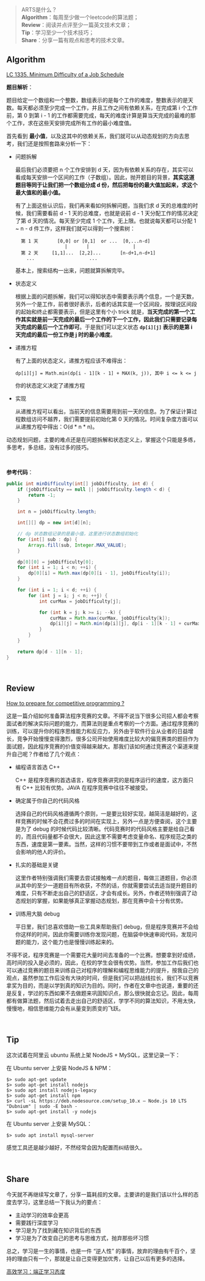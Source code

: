 > ARTS是什么？<br>
**Algorithm**：每周至少做一个leetcode的算法题；<br>
**Review**：阅读并点评至少一篇英文技术文章；<br>
**Tip**：学习至少一个技术技巧；<br>
**Share**：分享一篇有观点和思考的技术文章。

## Algorithm

[LC 1335. Minimum Difficulty of a Job Schedule](https://leetcode.com/problems/minimum-difficulty-of-a-job-schedule/)

**题目解析**：

题目给定一个数组和一个整数，数组表示的是每个工作的难度，整数表示的是天数。每天都必须至少完成一个工作，并且工作之间有依赖关系，在完成第 i 个工作前，第 0 到第 i - 1 的工作都需要完成，每天的难度计算是算当天完成的最难的那个工作，求在这些天安排完成所有工作的最小难度值。

首先看到 **最小值**，以及这其中的依赖关系，我们就可以从动态规划的方向去思考，我们还是按照套路来分析一下：
* 问题拆解

  最后我们必须要把 n 个工作安排到 d 天，因为有依赖关系的存在，其实可以看成每天安排一个区间的工作（子数组）。因此，抛开题目的背景，**其实这道题目等同于让我们把一个数组分成 d 份，然后把每份的最大值加起来，求这个最大值和的最小值。**
  
  有了上面这些认识后，我们再来看如何拆解问题，当我们求 d 天的总难度的时候，我们需要看前 d - 1 天的总难度，也就是说前 d - 1 天分配工作的情况决定了第 d 天的情况。每天至少完成 1 个工作，无上限。也就说每天都可以分配 1 ~ n - d 件工作，这样我们就可以得到一个搜索树：
  ```
    第 1 天       [0,0] or [0,1]  or ...  [0,...n-d]
                    |       |                | 
    第 2 天     [1,1]...  [2,2]...       [n-d+1,n-d+1]
      ...                    ... 
  ```
  基本上，搜索结构一出来，问题就算拆解完毕。

* 状态定义
  
  根据上面的问题拆解，我们可以得知状态中需要表示两个信息，一个是天数，另外一个是工作，前者很好表示，后者的话其实是一个区间段，按理说区间段的起始和终止都需要表示，但是这里有个小 trick 就是，**当天完成的第一个工作其实就是前一天完成的最后一个工作的下一个工作，因此我们只需要记录每天完成的最后一个工作即可**。于是我们可以定义状态 **`dp[i][j]` 表示的是第 i 天完成的最后一份工作是 j 时的最小难度**。

* 递推方程

  有了上面的状态定义，递推方程应该不难得出：
  
  ```
  dp[i][j] = Math.min(dp[i - 1][k - 1] + MAX(k, j)), 其中 i <= k <= j
  ```
  
  你的状态定义决定了递推方程

* 实现

  从递推方程可以看出，当前天的信息需要用到前一天的信息。为了保证计算过程数组访问不越界，我们需要提前初始化第 0 天的情况。时间复杂度方面可以从递推方程中得出：O(d * n * n)。
  
动态规划问题，主要的难点还是在问题拆解和状态定义上，掌握这个只能是多练，多思考，多总结，没有过多的技巧。

<br>

**参考代码**：

```java
public int minDifficulty(int[] jobDifficulty, int d) {
    if (jobDifficulty == null || jobDifficulty.length < d) {
        return -1;
    }

    int n = jobDifficulty.length;

    int[][] dp = new int[d][n];

    // dp 状态数组记录的是最小值，这里进行状态数组初始化
    for (int[] sub : dp) {
        Arrays.fill(sub, Integer.MAX_VALUE);
    }

    dp[0][0] = jobDifficulty[0];
    for (int i = 1; i < n; ++i) {
        dp[0][i] = Math.max(dp[0][i - 1], jobDifficulty[i]);
    }

    for (int i = 1; i < d; ++i) {
        for (int j = i; j < n; ++j) {
            int curMax = jobDifficulty[j];

            for (int k = j; k >= i; --k) {
                curMax = Math.max(curMax, jobDifficulty[k]);
                dp[i][j] = Math.min(dp[i][j], dp[i - 1][k - 1] + curMax);
            }
        }
    }

    return dp[d - 1][n - 1];
}
```

<br>

## Review

[How to prepare for competitive programming ?](https://medium.com/@andreimargeloiu/how-to-prepare-for-competitive-programming-396d557e0c12)

这是一篇介绍如何准备算法程序竞赛的文章。不得不说当下很多公司招人都会考察面试者的解决实际问题的能力，而算法则是重点考察的一个方面。通过程序竞赛的训练，可以提升你的程序思维能力和反应力，另外由于软件行业从业者的日益增长，竞争开始慢慢变得激烈，很多公司开始使用难度比较大的偏竞赛类的题目作为面试题，因此程序竞赛的价值变得越来越大。那我们该如何通过竞赛这个渠道来提升自己呢？作者给了几个观点：

* 编程语言首选 C++

  C++ 是程序竞赛的首选语言，程序竞赛讲究的是程序运行的速度，这方面只有 C++ 比较有优势。JAVA 在程序竞赛中往往不被接受。

* 确定属于你自己的代码风格

  选择自己的代码风格遵循两个原则，一是要比较好实现，越简洁是越好的，这样竞赛的时候不会花费过多的时间在实现上，另外一点是方便查阅，这个主要是为了 debug 的时候代码比较清晰。代码竞赛时的代码风格主要是给自己看的，而且代码量都不会很大，因此这里不需要考虑变量命名、程序规范之类的东西，速度是第一要素。当然，这样的习惯不要带到工作或者是面试中，不然会影响的他人的评价。

* 扎实的基础是关键

  这里作者特别强调我们需要去尝试接触难一点的题目，每做三道题目，你必须从其中的至少一道题目有所收获，不然的话，你就需要尝试去适当提升题目的难度，只有不断走出自己的舒适区，才会有成长。另外，作者还特别强调了动态规划的掌握，如果能够真正掌握动态规划，那在竞赛中会十分有优势。
  
* 训练用大脑 debug

  平日里，我们总喜欢借助一些工具来帮助我们 debug，但是程序竞赛并不会给你这样的时间，因此你需要训练你发现问题，在脑袋中快速审阅代码，发现问题的能力，这个能力也是慢慢训练起来的。
  
不得不说，程序竞赛是一个需要花大量时间去准备的一个比赛。想要拿到好成绩，高时间的投入是必须的，因此，在校的学生会很有优势。当然，参加工作后我们也可以通过竞赛的题目来训练自己对程序的理解和编程思维能力的提升，按我自己的观点，虽然参加工作后没有大块的时间，但是我们可以把战线拉长，我们不以竞赛拿奖为目的，而是以学到真的知识为目的。同时，作者在文章中也说道，重要的还是反复，学过的东西如果不去做题来巩固知识点，那么很快就会忘记。因此，每周都有做算法题，然后试着去走出自己的舒适区，学学不同的算法知识，不用太快，慢慢地，相信思维能力会有从量变到质变的飞跃。

<br>

## Tip

这次试着在阿里云 ubuntu 系统上架 NodeJS + MySQL，这里记录一下：

在 Ubuntu server 上安装 NodeJS & NPM：
```
$> sudo apt-get update
$> sudo apt-get install nodejs
$> sudo apt install nodejs-legacy
$> sudo apt-get install npm
$> curl -sL https://deb.nodesource.com/setup_10.x — Node.js 10 LTS "Dubnium" | sudo -E bash -
$> sudo apt-get install -y nodejs
```

在 Ubuntu server 上安装 MySQL：
```
$> sudo apt install mysql-server
```

感觉工具还是越少越好，不然经常会因为配置而纠结很久。

<br>

## Share

今天就不再继续写文章了，分享一篇耗叔的文章。主要讲的是我们该以什么样的态度去学习，这里总结一下我认为的要点：

* 主动学习的效率会更高
* 需要践行深度学习
* 学习是为了找到藏在知识背后的东西
* 学习是为了改变自己的思考与思维方式，抛弃那些坏习惯

总之，学习是一生的事情，也是一件 “逆人性” 的事情，放弃的理由有千百个，坚持的理由只有一个，那就是让自己变得更加优秀，让自己以后有更多的选择。

[高效学习：端正学习态度](https://time.geekbang.org/column/article/14271)